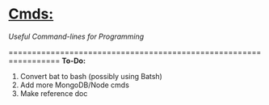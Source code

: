 <h1><a href = "https://github.com/Sondro/Cmds">Cmds:</emphasis></a></h1> <i>Useful Command-lines for Programming</i>

=================================================================
**To-Do:**
1. Convert bat to bash (possibly using Batsh)
2. Add more MongoDB/Node cmds
3. Make reference doc
